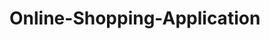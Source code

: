 # Online-Shopping-Application

<!-- ![1](https://user-images.githubusercontent.com/108060013/228165545-74718570-01b4-46d7-a295-347587c23629.png) -->

